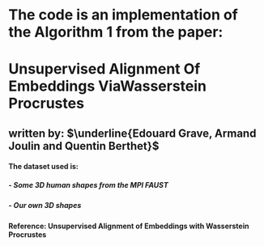 # The code is an implementation of the Algorithm 1 from the paper:

# **Unsupervised Alignment Of Embeddings ViaWasserstein Procrustes**

## written by: $\underline{Edouard Grave, Armand Joulin and Quentin Berthet}$


#### The dataset used is:
##### - Some 3D human shapes from the MPI FAUST 
##### - Our own 3D shapes


**Reference: Unsupervised Alignment of Embeddings with Wasserstein Procrustes**
